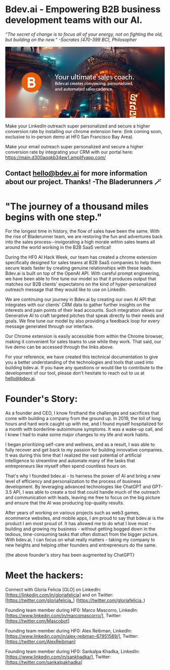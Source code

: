 # Bdev.ai - Empowering B2B business development teams with our AI.

*“The secret of change is to focus all of your energy, not on fighting the old, but building on the new.“ -Socrates (470-399 BC), Philosopher*

![alt text](https://github.com/glo26/bdev.ai/blob/main/Bdev.ai%20-%20Github.png?raw=true)

Make your LinkedIn outreach super personalized and secure a higher conversion rate by installing our chrome extension here: (link coming soon, exclusive to in-person demo at HF0 San Francisco Bay Area).

Make your email outreach super personalized and secure a higher conversion rate by integrating your CRM with our portal here: https://main.d300aqqkb34ew1.amplifyapp.com/

Contact hello@bdev.ai for more information about our project. Thanks! -The Bladerunners 🪄
--

# "The journey of a thousand miles begins with one step."

For the longest time in history, the flow of sales have been the same. With the rise of Bladerunner team, we are restoring the fun and adventures back into the sales process--invigorating a high morale within sales teams all around the world working in the B2B SaaS vertical!

During the HF0 AI Hack Week, our team has created a chrome extension specifically designed for sales teams at B2B SaaS companies to help them secure leads faster by creating genuine relationships with these leads. Bdev.ai is built on top of the OpenAI API. With careful prompt engineering, we have been able to fine tune our model so that it produces output that matches our B2B clients' expectatons on the kind of hyper-personalized outreach message that they would like to use on LinkedIn.

We are continuing our journey in Bdev.ai by creating our own AI API that integrates with our clients' CRM data to gather further insights on the interests and pain points of their lead accounts. Such integration allows our Generative AI to craft targeted pitches that speak directly to their needs and goals. We fine tune our model by also providing a feedback loop for every message generated through our interface.

Our Chrome extension is easily accessible from within the Chrome browser, making it convenient for sales teams to use while they work. That said, our live demo can be accessed through the links above.

For your reference, we have created this technical documentation to give you a better understanding of the technologies and tools that used into building bdev.ai. If you have any questions or would like to contribute to the development of our tool, please don't hesitate to reach out to us at hello@bdev.ai.

# Founder's Story:

As a founder and CEO, I know firsthand the challenges and sacrifices that come with building a company from the ground up. In 2019, the toll of long hours and hard work caught up with me, and I found myself hospitalized for a month with borderline-autoimmune symptoms. It was a wake-up call, and I knew I had to make some major changes to my life and work habits.

I began prioritizing self-care and wellness, and as a result, I was able to fully recover and get back to my passion for building innovative companies. It was during this time that I realized the vast potential of artificial intelligence to streamline and automate many of the tasks that entrepreneurs like myself often spend countless hours on.

That's why I founded bdev.ai - to harness the power of AI and bring a new level of efficiency and personalization to the process of business development. By leveraging advanced technologies like ChatGPT and GPT-3.5 API, I was able to create a tool that could handle much of the outreach and communication with leads, leaving me free to focus on the big picture and ensure that the AI was producing top-quality results.

After years of working on various projects such as web3 games, ecommerce websites, and mobile apps, I am proud to say that bdev.ai is the product I am most proud of. It has allowed me to do what I love most - building and growing my business - without getting bogged down in the tedious, time-consuming tasks that often distract from the bigger picture. With bdev.ai, I can focus on what really matters - taking my company to new heights and helping other founders and entrepreneurs do the same.

{the above founder's story has been augmented by ChatGPT}

# Meet the hackers:

Connect with Gloria Felicia [GLO] on LinkedIn: [https://linkedin.com/in/gloriafelicia] and on Twitter: [https://twitter.com/gloriafelicia_] (https://twitter.com/gloriafelicia_)

Founding team member during HF0: Marco Mascorro, LinkedIn: [https://www.linkedin.com/in/marcomascorro/], Twitter: [https://twitter.com/Mascobot]

Founding team member during HF0: Alex Reibman, LinkedIn: [https://www.linkedin.com/in/alex-reibman-67951589/], Twitter: [https://twitter.com/AlexReibman]

Founding team member during HF0: Sankalpa Khadka, LinkedIn: [https://www.linkedin.com/in/sankhadka/], Twitter: [https://twitter.com/sankalpakhadka]
